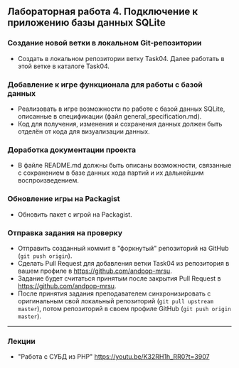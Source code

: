 ##                             Лабораторная работа 4. Подключение к приложению базы данных SQLite

### Создание новой ветки в локальном Git-репозитории
* Создать в локальном репозитории ветку Task04. Далее работать в этой ветке в каталоге Task04.

### Добавление к игре функционала для работы с базой данных
* Реализовать в игре возможности по работе с базой данных SQLite, описанные в спецификации (файл general_specification.md).
* Код для получения, изменения и сохранения данных должен быть отделён от кода для визуализации данных.

### Доработка документации проекта
* В файле README.md должны быть описаны возможности, связанные с сохранением в базе данных хода партий и их дальнейшим воспроизведением.

### Обновление игры на Packagist
* Обновить пакет с игрой на Packagist.

### Отправка задания на проверку
* Отправить созданный коммит в "форкнутый" репозиторий на GitHub (`git push origin`).
* Сделать Pull Request для добавления ветки Task04 из репозитория в вашем профиле в https://github.com/andpop-mrsu.
* Задание будет считаться принятым после закрытия Pull Request в https://github.com/andpop-mrsu.
* После принятия задания преподавателем синхронизировать с оригинальным свой локальный репозиторий (`git pull upstream master`), потом репозиторий в своем профиле GitHub (`git push origin master`).

* * *
### Лекции
* "Работа с СУБД из PHP" https://youtu.be/K32RH1h_RR0?t=3907
